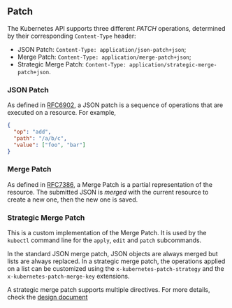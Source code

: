 ## Patch

The Kubernetes API supports three different *PATCH* operations, determined by
their corresponding `Content-Type` header:

- JSON Patch: `Content-Type: application/json-patch+json`;
- Merge Patch: `Content-Type: application/merge-patch+json`;
- Strategic Merge Patch: `Content-Type: application/strategic-merge-patch+json`.

### JSON Patch

As defined in [RFC6902](https://tools.ietf.org/html/rfc6902), a JSON patch is
a sequence of operations that are executed on a resource. For example,

```json
{
  "op": "add",
  "path": "/a/b/c",
  "value": ["foo", "bar"]
}
```

### Merge Patch

As defined in [RFC7386](https://tools.ietf.org/html/rfc6902), a Merge Patch is
a partial representation of the resource. The submitted JSON is *merged* with
the current resource to create a new one, then the new one is saved.


### Strategic Merge Patch

This is a custom implementation of the Merge Patch. It is used by the
`kubectl` command line for the `apply`, `edit` and `patch` subcommands.

In the standard JSON merge patch, JSON objects are always merged but lists are
always replaced. In a strategic merge patch, the operations applied on a list
can be customized using the `x-kubernetes-patch-strategy` and the
`x-kubernetes-patch-merge-key` extensions.

A strategic merge patch supports multiple directives.
For more details, check the
<a
href="https://github.com/kubernetes/community/blob/master/contributors/devel/sig-api-machinery/strategic-merge-patch.md"
target="_blank">design document</a>
